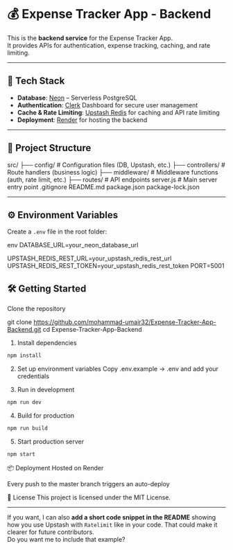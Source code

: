 # 💰 Expense Tracker App - Backend

This is the **backend service** for the Expense Tracker App.  
It provides APIs for authentication, expense tracking, caching, and rate limiting.

---

## 🚀 Tech Stack

- **Database**: [Neon](https://neon.tech/) – Serverless PostgreSQL
- **Authentication**: [Clerk](https://clerk.com/) Dashboard for secure user management
- **Cache & Rate Limiting**: [Upstash Redis](https://upstash.com/) for caching and API rate limiting
- **Deployment**: [Render](https://render.com/) for hosting the backend

---

## 📂 Project Structure

src/
├── config/ # Configuration files (DB, Upstash, etc.)
├── controllers/ # Route handlers (business logic)
├── middleware/ # Middleware functions (auth, rate limit, etc.)
├── routes/ # API endpoints
server.js # Main server entry point
.gitignore
README.md
package.json
package-lock.json

---

## ⚙️ Environment Variables

Create a `.env` file in the root folder:

env
DATABASE_URL=your_neon_database_url

UPSTASH_REDIS_REST_URL=your_upstash_redis_rest_url
UPSTASH_REDIS_REST_TOKEN=your_upstash_redis_rest_token
PORT=5001

## 🛠 Getting Started
Clone the repository

git clone https://github.com/mohammad-umair32/Expense-Tracker-App-Backend.git
cd Expense-Tracker-App-Backend

1. Install dependencies

```bash
npm install
```

2. Set up environment variables
   Copy .env.example → .env and add your credentials

3. Run in development

```bash
npm run dev
```

4. Build for production

```bash
npm run build
```

5. Start production server

```bash
npm start
```

📦 Deployment
Hosted on Render

Every push to the master branch triggers an auto-deploy


📜 License
This project is licensed under the MIT License.

---

If you want, I can also **add a short code snippet in the README** showing how you use Upstash with `Ratelimit` like in your code. That could make it clearer for future contributors.  
Do you want me to include that example?
